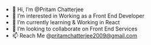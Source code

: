 - 👋 Hi, I’m @Pritam Chatterjee
- 👀 I’m interested in Working as a Front End Developer
- 🌱 I’m currently learning & Working in React
- 💞️ I’m looking to collaborate on Front End Services
- 📫 Reach Me @pritamchatterjee2009@gmail.com

<!---
pritamcr7/pritamcr7 is a ✨ special ✨ repository because its `README.md` (this file) appears on your GitHub profile.
You can click the Preview link to take a look at your changes.
--->
